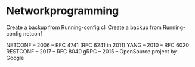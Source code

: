 # Networkprogramming
Create a backup from Running-config  cli
Create a backup from Running-config  netconf

NETCONF – 2006 – RFC 4741 (RFC 6241 in 2011)
YANG – 2010 – RFC 6020
RESTCONF – 2017 – RFC 8040
gRPC – 2015 – OpenSource project by Google
